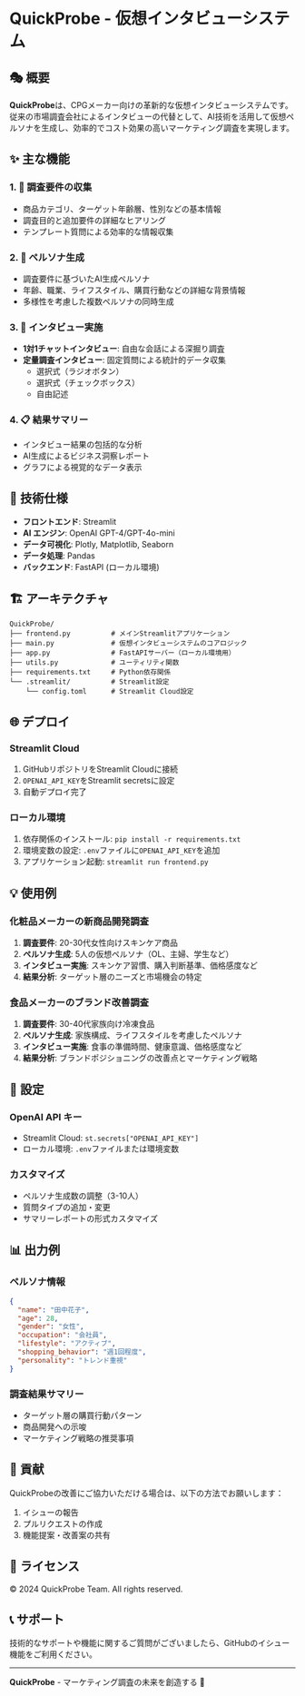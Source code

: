 # QuickProbe - 仮想インタビューシステム

## 🎭 概要

**QuickProbe**は、CPGメーカー向けの革新的な仮想インタビューシステムです。従来の市場調査会社によるインタビューの代替として、AI技術を活用して仮想ペルソナを生成し、効率的でコスト効果の高いマーケティング調査を実現します。

## ✨ 主な機能

### 1. 📝 調査要件の収集
- 商品カテゴリ、ターゲット年齢層、性別などの基本情報
- 調査目的と追加要件の詳細なヒアリング
- テンプレート質問による効率的な情報収集

### 2. 👥 ペルソナ生成
- 調査要件に基づいたAI生成ペルソナ
- 年齢、職業、ライフスタイル、購買行動などの詳細な背景情報
- 多様性を考慮した複数ペルソナの同時生成

### 3. 💬 インタビュー実施
- **1対1チャットインタビュー**: 自由な会話による深掘り調査
- **定量調査インタビュー**: 固定質問による統計的データ収集
  - 選択式（ラジオボタン）
  - 選択式（チェックボックス）
  - 自由記述

### 4. 📋 結果サマリー
- インタビュー結果の包括的な分析
- AI生成によるビジネス洞察レポート
- グラフによる視覚的なデータ表示

## 🚀 技術仕様

- **フロントエンド**: Streamlit
- **AI エンジン**: OpenAI GPT-4/GPT-4o-mini
- **データ可視化**: Plotly, Matplotlib, Seaborn
- **データ処理**: Pandas
- **バックエンド**: FastAPI (ローカル環境)

## 🏗️ アーキテクチャ

```
QuickProbe/
├── frontend.py          # メインStreamlitアプリケーション
├── main.py              # 仮想インタビューシステムのコアロジック
├── app.py               # FastAPIサーバー（ローカル環境用）
├── utils.py             # ユーティリティ関数
├── requirements.txt     # Python依存関係
└── .streamlit/          # Streamlit設定
    └── config.toml      # Streamlit Cloud設定
```

## 🌐 デプロイ

### Streamlit Cloud
1. GitHubリポジトリをStreamlit Cloudに接続
2. `OPENAI_API_KEY`をStreamlit secretsに設定
3. 自動デプロイ完了

### ローカル環境
1. 依存関係のインストール: `pip install -r requirements.txt`
2. 環境変数の設定: `.env`ファイルに`OPENAI_API_KEY`を追加
3. アプリケーション起動: `streamlit run frontend.py`

## 💡 使用例

### 化粧品メーカーの新商品開発調査
1. **調査要件**: 20-30代女性向けスキンケア商品
2. **ペルソナ生成**: 5人の仮想ペルソナ（OL、主婦、学生など）
3. **インタビュー実施**: スキンケア習慣、購入判断基準、価格感度など
4. **結果分析**: ターゲット層のニーズと市場機会の特定

### 食品メーカーのブランド改善調査
1. **調査要件**: 30-40代家族向け冷凍食品
2. **ペルソナ生成**: 家族構成、ライフスタイルを考慮したペルソナ
3. **インタビュー実施**: 食事の準備時間、健康意識、価格感度など
4. **結果分析**: ブランドポジショニングの改善点とマーケティング戦略

## 🔑 設定

### OpenAI API キー
- Streamlit Cloud: `st.secrets["OPENAI_API_KEY"]`
- ローカル環境: `.env`ファイルまたは環境変数

### カスタマイズ
- ペルソナ生成数の調整（3-10人）
- 質問タイプの追加・変更
- サマリーレポートの形式カスタマイズ

## 📊 出力例

### ペルソナ情報
```json
{
  "name": "田中花子",
  "age": 28,
  "gender": "女性",
  "occupation": "会社員",
  "lifestyle": "アクティブ",
  "shopping_behavior": "週1回程度",
  "personality": "トレンド重視"
}
```

### 調査結果サマリー
- ターゲット層の購買行動パターン
- 商品開発への示唆
- マーケティング戦略の推奨事項

## 🤝 貢献

QuickProbeの改善にご協力いただける場合は、以下の方法でお願いします：

1. イシューの報告
2. プルリクエストの作成
3. 機能提案・改善案の共有

## 📄 ライセンス

© 2024 QuickProbe Team. All rights reserved.

## 📞 サポート

技術的なサポートや機能に関するご質問がございましたら、GitHubのイシュー機能をご利用ください。

---

**QuickProbe** - マーケティング調査の未来を創造する 🚀
